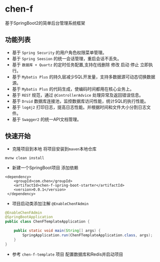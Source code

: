 # chen-f
基于SpringBoot2的简单后台管理系统框架

## 功能列表
* 基于 `Spring Security` 的用户角色权限菜单管理。
* 基于 `Spring Seesion` 的统一会话管理，重启会话不丢失。
* 基于 `数据库 + Quartz` 的定时任务配置,支持在线删除 修改 启动 停止 立即执行。
* 基于 `Mybatis Plus` 的持久层减少SQL开发量，支持多数据源可动态切换数据源。
* 基于 `Mybatis Plus` 的代码生成，使编码时间都用在核心业务上。
* 基于 `REST` 规范，通过 `@ControllerAdvice` 处理异常及返回错误信息。
* 基于 `Druid` 数据库连接池，监控数据库访问性能，统计SQL的执行性能。
* 基于 `log4j2` 打印日志，提高日志性能。并根据时间和文件大小分割日志文件。
* 基于 `Swagger2` 的统一API文档管理。

## 快速开始
* 克隆项目到本地 将项目安装到`maven`本地仓库
```
mvnw clean install
```

* 新建一个SpringBoot项目 添加依赖
```
<dependency>
    <groupId>com.chen</groupId>
    <artifactId>chen-f-spring-boot-starter</artifactId>
    <version>0.0.1</version>
 </dependency>
```

* 项目启动类添加注解 `@EnableChenFAdmin`
```java
@EnableChenFAdmin
@SpringBootApplication
public class ChenFTemplateApplication {
    
    public static void main(String[] args) {
        SpringApplication.run(ChenFTemplateApplication.class, args);
    }
}
```
* 参考 `chen-f-template` 项目 配置数据库和Redis并启动项目 
